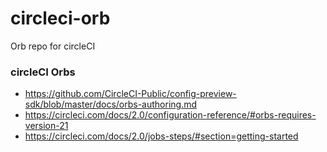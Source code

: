 # circleci-orb
Orb repo for circleCI

### circleCI Orbs

 - https://github.com/CircleCI-Public/config-preview-sdk/blob/master/docs/orbs-authoring.md
 - https://circleci.com/docs/2.0/configuration-reference/#orbs-requires-version-21
 - https://circleci.com/docs/2.0/jobs-steps/#section=getting-started
